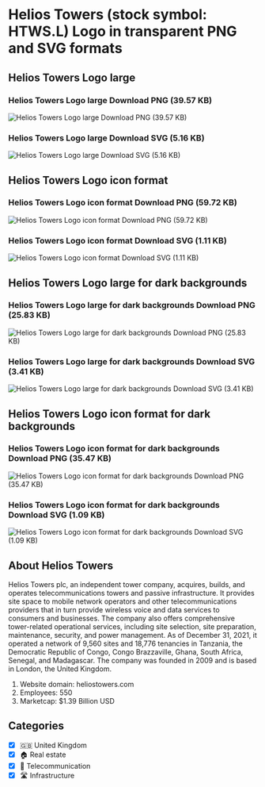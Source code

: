 # Helios Towers (stock symbol: HTWS.L) Logo in transparent PNG and SVG formats

## Helios Towers Logo large

### Helios Towers Logo large Download PNG (39.57 KB)

![Helios Towers Logo large Download PNG (39.57 KB)](/img/orig/HTWS.L_BIG-7b45dea7.png)

### Helios Towers Logo large Download SVG (5.16 KB)

![Helios Towers Logo large Download SVG (5.16 KB)](/img/orig/HTWS.L_BIG-4f47eb7d.svg)

## Helios Towers Logo icon format

### Helios Towers Logo icon format Download PNG (59.72 KB)

![Helios Towers Logo icon format Download PNG (59.72 KB)](/img/orig/HTWS.L-85fb37b0.png)

### Helios Towers Logo icon format Download SVG (1.11 KB)

![Helios Towers Logo icon format Download SVG (1.11 KB)](/img/orig/HTWS.L-fd5f3334.svg)

## Helios Towers Logo large for dark backgrounds

### Helios Towers Logo large for dark backgrounds Download PNG (25.83 KB)

![Helios Towers Logo large for dark backgrounds Download PNG (25.83 KB)](/img/orig/HTWS.L_BIG.D-6225c4fd.png)

### Helios Towers Logo large for dark backgrounds Download SVG (3.41 KB)

![Helios Towers Logo large for dark backgrounds Download SVG (3.41 KB)](/img/orig/HTWS.L_BIG.D-89375a45.svg)

## Helios Towers Logo icon format for dark backgrounds

### Helios Towers Logo icon format for dark backgrounds Download PNG (35.47 KB)

![Helios Towers Logo icon format for dark backgrounds Download PNG (35.47 KB)](/img/orig/HTWS.L.D-275fdff0.png)

### Helios Towers Logo icon format for dark backgrounds Download SVG (1.09 KB)

![Helios Towers Logo icon format for dark backgrounds Download SVG (1.09 KB)](/img/orig/HTWS.L.D-e6d1d6e4.svg)

## About Helios Towers

Helios Towers plc, an independent tower company, acquires, builds, and operates telecommunications towers and passive infrastructure. It provides site space to mobile network operators and other telecommunications providers that in turn provide wireless voice and data services to consumers and businesses. The company also offers comprehensive tower-related operational services, including site selection, site preparation, maintenance, security, and power management. As of December 31, 2021, it operated a network of 9,560 sites and 18,776 tenancies in Tanzania, the Democratic Republic of Congo, Congo Brazzaville, Ghana, South Africa, Senegal, and Madagascar. The company was founded in 2009 and is based in London, the United Kingdom.

1. Website domain: heliostowers.com
2. Employees: 550
3. Marketcap: $1.39 Billion USD


## Categories
- [x] 🇬🇧 United Kingdom
- [x] 🏠 Real estate
- [x] 📡 Telecommunication
- [x] 🛣️ Infrastructure
